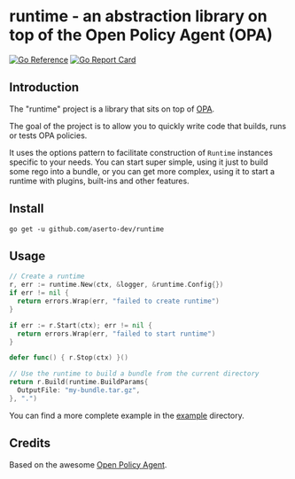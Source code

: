 # runtime - an abstraction library on top of the Open Policy Agent (OPA)

[![Go Reference](https://pkg.go.dev/badge/github.com/aserto-dev/runtime.svg)](https://pkg.go.dev/github.com/aserto-dev/runtime)
[![Go Report Card](https://goreportcard.com/badge/github.com/aserto-dev/runtime)](https://goreportcard.com/report/github.com/aserto-dev/runtime)

## Introduction

The "runtime" project is a library that sits on top of [OPA](https://github.com/open-policy-agent/opa).

The goal of the project is to allow you to quickly write code that builds, runs or tests OPA policies.

It uses the options pattern to facilitate construction of `Runtime` instances specific to your needs. You can start super simple, using it just to build some rego into a bundle, or you can get more complex, using it to start a runtime with plugins, built-ins and other features.

## Install

```shell
go get -u github.com/aserto-dev/runtime
```

## Usage

```go
// Create a runtime
r, err := runtime.New(ctx, &logger, &runtime.Config{})
if err != nil {
  return errors.Wrap(err, "failed to create runtime")
}

if err := r.Start(ctx); err != nil {
  return errors.Wrap(err, "failed to start runtime")
}

defer func() { r.Stop(ctx) }()

// Use the runtime to build a bundle from the current directory
return r.Build(runtime.BuildParams{
  OutputFile: "my-bundle.tar.gz",
}, ".")
```

You can find a more complete example in the [example](./example/) directory.

## Credits

Based on the awesome [Open Policy Agent](https://github.com/open-policy-agent/opa).
